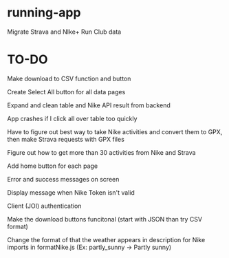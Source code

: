 # running-app

Migrate Strava and NIke+ Run Club data

# TO-DO

Make download to CSV function and button

Create Select All button for all data pages

Expand and clean table and Nike API result from backend

App crashes if I click all over table too quickly

Have to figure out best way to take Nike activities and convert them to GPX, then make Strava requests with GPX files

Figure out how to get more than 30 activities from Nike and Strava

Add home button for each page

Error and success messages on screen

Display message when Nike Token isn't valid

Client (JOI) authentication

Make the download buttons funcitonal (start with JSON than try CSV format)

Change the format of that the weather appears in description for Nike imports in formatNike.js (Ex: partly_sunny -> Partly sunny)
